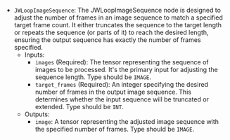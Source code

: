 - `JWLoopImageSequence`: The JWLoopImageSequence node is designed to adjust the number of frames in an image sequence to match a specified target frame count. It either truncates the sequence to the target length or repeats the sequence (or parts of it) to reach the desired length, ensuring the output sequence has exactly the number of frames specified.
    - Inputs:
        - `images` (Required): The tensor representing the sequence of images to be processed. It's the primary input for adjusting the sequence length. Type should be `IMAGE`.
        - `target_frames` (Required): An integer specifying the desired number of frames in the output image sequence. This determines whether the input sequence will be truncated or extended. Type should be `INT`.
    - Outputs:
        - `image`: A tensor representing the adjusted image sequence with the specified number of frames. Type should be `IMAGE`.
